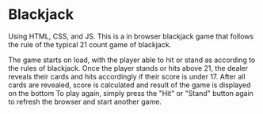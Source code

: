 # Blackjack
Using HTML, CSS, and JS.
This is a in browser blackjack game that follows the rule of the typical 21 count game of blackjack.

The game starts on load, with the player able to hit or stand as according to the rules of blackjack.
Once the player stands or hits above 21, the dealer reveals their cards and hits accordingly if their score is under 17.
After all cards are revealed, score is calculated and result of the game is displayed on the bottom
To play again, simply press the "Hit" or "Stand" button again to refresh the browser and start another game.
